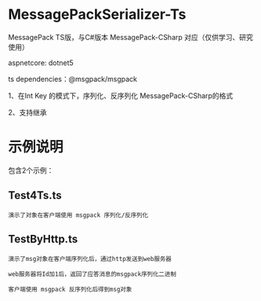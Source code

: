 # MessagePackSerializer-Ts
MessagePack TS版，与C#版本  MessagePack-CSharp 对应（仅供学习、研究使用）

aspnetcore: dotnet5

ts dependencies：@msgpack/msgpack

1、在Int Key 的模式下，序列化、反序列化 MessagePack-CSharp的格式

2、支持继承

# 示例说明
包含2个示例：

## Test4Ts.ts
    演示了对象在客户端使用 msgpack 序列化/反序列化

## TestByHttp.ts
    演示了msg对象在客户端序列化后，通过http发送到web服务器
    
    web服务器将Id加1后，返回了应答消息的msgpack序列化二进制
    
    客户端使用 msgpack 反序列化后得到msg对象
